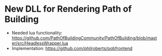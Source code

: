 # New DLL for Rendering Path of Building
- Needed lua functionality: https://github.com/PathOfBuildingCommunity/PathOfBuilding/blob/master/src/HeadlessWrapper.lua
- Implementation: https://github.com/philroberts/pobfrontend

